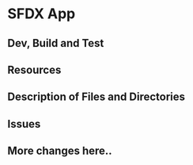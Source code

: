 # SFDX  App

## Dev, Build and Test


## Resources


## Description of Files and Directories


## Issues


## More changes here..
